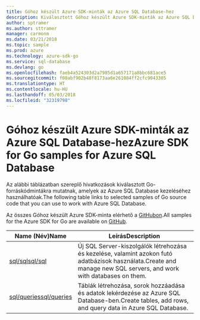 ```yaml
---
title: Góhoz készült Azure SDK-minták az Azure SQL Database-hez
description: Kiválasztott Góhoz készült Azure SDK-minták az Azure SQL Database használatához.
author: sptramer
ms.author: sttramer
manager: carmonm
ms.date: 03/21/2018
ms.topic: sample
ms.prod: azure
ms.technology: azure-sdk-go
ms.service: sql-database
ms.devlang: go
ms.openlocfilehash: faeb4a524303d2a7985d1a657171a8bbc681ace5
ms.sourcegitcommit: f08abf902b48f8173aa6e261084ff2cfc9043305
ms.translationtype: HT
ms.contentlocale: hu-HU
ms.lasthandoff: 05/03/2018
ms.locfileid: "32319798"
---
```

# <a name="azure-sdk-for-go-samples-for-azure-sql-database"></a><span data-ttu-id="21c8c-103">Góhoz készült Azure SDK-minták az Azure SQL Database-hez</span><span class="sxs-lookup"><span data-stu-id="21c8c-103">Azure SDK for Go samples for Azure SQL Database</span></span>

<span data-ttu-id="21c8c-104">Az alábbi táblázatban szereplő hivatkozások kiválasztott Go-forráskódmintákra mutatnak, amelyek az Azure SQL Database kezeléséhez használhatóak.</span><span class="sxs-lookup"><span data-stu-id="21c8c-104">The following table links to selected samples of Go source code that you can use to work with Azure SQL Database.</span></span>

<span data-ttu-id="21c8c-105">Az összes Góhoz készült Azure SDK-minta elérhető a [GitHubon](https://github.com/Azure-Samples/azure-sdk-for-go-samples).</span><span class="sxs-lookup"><span data-stu-id="21c8c-105">All samples for the Azure SDK for Go are available on [GitHub](https://github.com/Azure-Samples/azure-sdk-for-go-samples).</span></span>

| <span data-ttu-id="21c8c-106">Name (Név)</span><span class="sxs-lookup"><span data-stu-id="21c8c-106">Name</span></span> | <span data-ttu-id="21c8c-107">Leírás</span><span class="sxs-lookup"><span data-stu-id="21c8c-107">Description</span></span> |
|------|-------------|
| [<span data-ttu-id="21c8c-108">sql/sql</span><span class="sxs-lookup"><span data-stu-id="21c8c-108">sql/sql</span></span>](https://github.com/Azure-Samples/azure-sdk-for-go-samples/blob/master/sql/sql.go) | <span data-ttu-id="21c8c-109">Új SQL Server-kiszolgálók létrehozása és kezelése, valamint azokon futó adatbázisok használata.</span><span class="sxs-lookup"><span data-stu-id="21c8c-109">Create and manage new SQL servers, and work with databases on them.</span></span> |
| [<span data-ttu-id="21c8c-110">sql/queries</span><span class="sxs-lookup"><span data-stu-id="21c8c-110">sql/queries</span></span>](https://github.com/Azure-Samples/azure-sdk-for-go-samples/blob/master/sql/queries.go) | <span data-ttu-id="21c8c-111">Táblák létrehozása, sorok hozzáadása és adatok lekérdezése az Azure SQL Database-ben.</span><span class="sxs-lookup"><span data-stu-id="21c8c-111">Create tables, add rows, and query data in Azure SQL Database.</span></span> |
